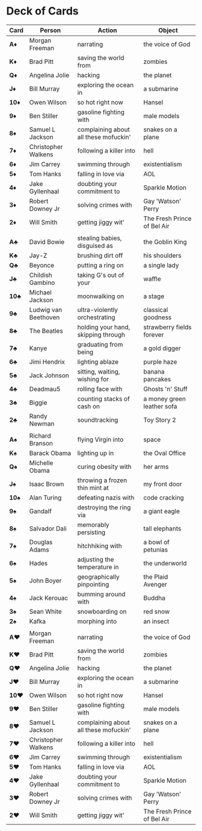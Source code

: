 Deck of Cards
======

| Card              | Person                 | Action                                | Object                      |
| ----------------- | ---------------------- | ------------------------------------- | --------------------------- |
| **A**:diamonds:   | Morgan Freeman        | narrating                             | the voice of God            |
| **K**:diamonds:   | Brad Pitt             | saving the world from                 | zombies                     |
| **Q**:diamonds:   | Angelina Jolie        | hacking                               | the planet                  |
| **J**:diamonds:   | Bill Murray           | exploring the ocean in                | a submarine                 |
| **10**:diamonds:  | Owen Wilson           | so hot right now                      | Hansel                      |
| **9**:diamonds:   | Ben Stiller           | gasoline fighting with                | male models                 |
| **8**:diamonds:   | Samuel L Jackson      | complaining about all these mofuckin' | snakes on a plane           |
| **7**:diamonds:   | Christopher Walkens   | following a killer into               | hell                        |
| **6**:diamonds:   | Jim Carrey            | swimming through                      | existentialism              |
| **5**:diamonds:   | Tom Hanks             | falling in love via                   | AOL                         |
| **4**:diamonds:   | Jake Gyllenhaal       | doubting your commitment to           | Sparkle Motion              |
| **3**:diamonds:   | Robert Downey Jr      | solving crimes with                   | Gay 'Watson' Perry          |
| **2**:diamonds:   | Will Smith            | getting jiggy wit'                    | The Fresh Prince of Bel Air |
|||||
| **A**:clubs:   | David Bowie           | stealing babies, disguised as         | the Goblin King             |
| **K**:clubs:   | Jay-Z                 | brushing dirt off                     | his shoulders               |
| **Q**:clubs:   | Beyonce               | putting a ring on                     | a single lady               |
| **J**:clubs:   | Childish Gambino      | taking G's out of your                | waffle                      |
| **10**:clubs:  | Michael Jackson       | moonwalking on                        | a stage                     |
| **9**:clubs:   | Ludwig van Beethoven  | ultra-violently orchestrating         | classical goodness          |
| **8**:clubs:   | The Beatles           | holding your hand, skipping through   | strawberry fields forever   |
| **7**:clubs:   | Kanye                 | graduating from being                 | a gold digger               |
| **6**:clubs:   | Jimi Hendrix          | lighting ablaze                       | purple haze                 |
| **5**:clubs:   | Jack Johnson          | sitting, waiting, wishing for         | banana pancakes             |
| **4**:clubs:   | Deadmau5              | rolling face with                     | Ghosts 'n' Stuff            |
| **3**:clubs:   | Biggie                | counting stacks of cash on            | a money green leather sofa  |
| **2**:clubs:   | Randy Newman          | soundtracking                         | Toy Story 2                 |
|||||
| **A**:spades:   | Richard Branson       | flying Virgin into                    | space                       |
| **K**:spades:   | Barack Obama          | lighting up in                        | the Oval Office             |
| **Q**:spades:   | Michelle Obama        | curing obesity with                   | her arms                    |
| **J**:spades:   | Isaac Brown           | throwing a frozen thin mint at        | my front door               |
| **10**:spades:  | Alan Turing           | defeating nazis with                  | code cracking               |
| **9**:spades:   | Gandalf               | destroying the ring via               | a giant eagle               |
| **8**:spades:   | Salvador Dali         | memorably persisting                  | tall elephants              |
| **7**:spades:   | Douglas Adams         | hitchhiking with                      | a bowl of petunias          |
| **6**:spades:   | Hades                 | adjusting the temperature in          | the underworld              |
| **5**:spades:   | John Boyer            | geographically pinpointing            | the Plaid Avenger           |
| **4**:spades:   | Jack Kerouac          | bumming around with                   | Buddha                      |
| **3**:spades:   | Sean White            | snowboarding on                       | red snow                    |
| **2**:spades:   | Kafka                 | morphing into                         | an insect                   |
|||||
| **A**:hearts:   | Morgan Freeman        | narrating                             | the voice of God            |
| **K**:hearts:   | Brad Pitt             | saving the world from                 | zombies                     |
| **Q**:hearts:   | Angelina Jolie        | hacking                               | the planet                  |
| **J**:hearts:   | Bill Murray           | exploring the ocean in                | a submarine                 |
| **10**:hearts:  | Owen Wilson           | so hot right now                      | Hansel                      |
| **9**:hearts:   | Ben Stiller           | gasoline fighting with                | male models                 |
| **8**:hearts:   | Samuel L Jackson      | complaining about all these mofuckin' | snakes on a plane           |
| **7**:hearts:   | Christopher Walkens   | following a killer into               | hell                        |
| **6**:hearts:   | Jim Carrey            | swimming through                      | existentialism              |
| **5**:hearts:   | Tom Hanks             | falling in love via                   | AOL                         |
| **4**:hearts:   | Jake Gyllenhaal       | doubting your commitment to           | Sparkle Motion              |
| **3**:hearts:   | Robert Downey Jr      | solving crimes with                   | Gay 'Watson' Perry          |
| **2**:hearts:   | Will Smith            | getting jiggy wit'                    | The Fresh Prince of Bel Air |
